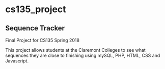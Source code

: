 # cs135_project
## Sequence Tracker
Final Project for CS135 Spring 2018

This project allows students at the Claremont Colleges to see what sequences they are close to finishing using mySQL, PHP, HTML, CSS and Javascript.  
